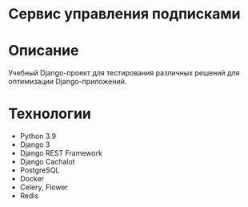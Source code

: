 # Сервис управления подписками
# Описание
Учебный Django-проект для тестирования различных решений для оптимизации Django-приложений.
# Технологии
- Python 3.9
- Django 3
- Django REST Framework
- Django Cachalot
- PostgreSQL
- Docker
- Celery, Flower
- Redis
